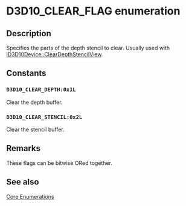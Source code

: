 # D3D10_CLEAR_FLAG enumeration

## Description

Specifies the parts of the depth stencil to clear. Usually used with [ID3D10Device::ClearDepthStencilView](https://learn.microsoft.com/windows/desktop/api/d3d10/nf-d3d10-id3d10device-cleardepthstencilview).

## Constants

### `D3D10_CLEAR_DEPTH:0x1L`

Clear the depth buffer.

### `D3D10_CLEAR_STENCIL:0x2L`

Clear the stencil buffer.

## Remarks

These flags can be bitwise ORed together.

## See also

[Core Enumerations](https://learn.microsoft.com/windows/desktop/direct3d10/d3d10-graphics-reference-d3d10-core-enums)